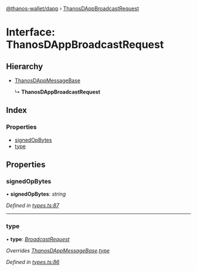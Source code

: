 [@thanos-wallet/dapp](../README.md) › [ThanosDAppBroadcastRequest](thanosdappbroadcastrequest.md)

# Interface: ThanosDAppBroadcastRequest

## Hierarchy

* [ThanosDAppMessageBase](thanosdappmessagebase.md)

  ↳ **ThanosDAppBroadcastRequest**

## Index

### Properties

* [signedOpBytes](thanosdappbroadcastrequest.md#signedopbytes)
* [type](thanosdappbroadcastrequest.md#type)

## Properties

###  signedOpBytes

• **signedOpBytes**: *string*

*Defined in [types.ts:87](https://github.com/madfish-solutions/thanoswallet-dapp/blob/442d5c3/src/types.ts#L87)*

___

###  type

• **type**: *[BroadcastRequest](../enums/thanosdappmessagetype.md#broadcastrequest)*

*Overrides [ThanosDAppMessageBase](thanosdappmessagebase.md).[type](thanosdappmessagebase.md#type)*

*Defined in [types.ts:86](https://github.com/madfish-solutions/thanoswallet-dapp/blob/442d5c3/src/types.ts#L86)*
